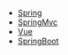 <!-- docs/_sidebar.md -->

* [Spring](Spring.md "Spring")
* [SpringMvc](SpringMvc.md)
* [Vue](Vue.md)
* [SpringBoot](SpringBoot.md)